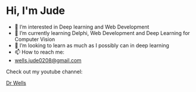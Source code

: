 <h1>Hi, I'm Jude</h1>

 

- 👀 I’m interested in Deep learning and Web Development
- 🌱 I’m currently learning Delphi, Web Development and Deep Learning for Computer Vision
- 💞️ I’m looking to learn as much as I possibly can in deep learning 
- 📫 How to reach me:
- wells.jude0208@gmail.com

Check out my youtube channel: 

<a href="https://www.youtube.com/channel/UC7k7xcYaL6S5duOBjBN-HPg" target="_blank" rel="noopener noreferrer">Dr Wells</a>


